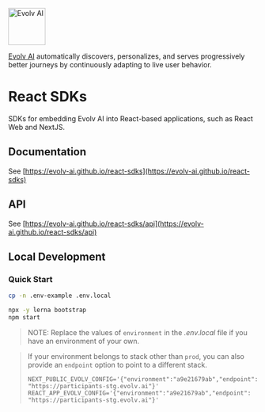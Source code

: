 [<img src="https://app.evolv.ai/assets/images/evolv-logo-full-color-2022.png" height="75" alt="Evolv AI" />](https://evolv.ai)

[Evolv AI](https://evolv.ai) automatically discovers, personalizes, and serves progressively better journeys by continuously adapting to live user behavior.

# React SDKs
SDKs for embedding Evolv AI into React-based applications, such as React Web and NextJS.

## Documentation
See [https://evolv-ai.github.io/react-sdks](https://evolv-ai.github.io/react-sdks)

## API
See [https://evolv-ai.github.io/react-sdks/api](https://evolv-ai.github.io/react-sdks/api)

## Local Development
### Quick Start
```bash
cp -n .env-example .env.local

npx -y lerna bootstrap
npm start
```

> NOTE: Replace the values of `environment` in the _.env.local_ file
> if you have an environment of your own.

> If your environment belongs to stack other than `prod`, you can 
> also provide an `endpoint` option to point to a different stack.
>  
> ```
> NEXT_PUBLIC_EVOLV_CONFIG='{"environment":"a9e21679ab","endpoint": "https://participants-stg.evolv.ai"}'
> REACT_APP_EVOLV_CONFIG='{"environment":"a9e21679ab","endpoint": "https://participants-stg.evolv.ai"}'
> ```
